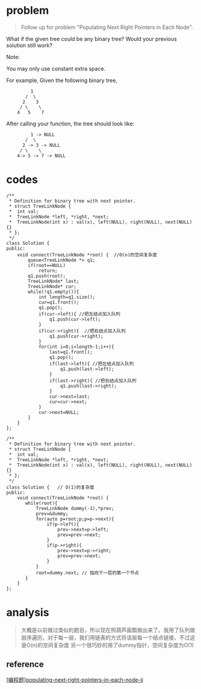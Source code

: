 # problem
>Follow up for problem "Populating Next Right Pointers in Each Node".

What if the given tree could be any binary tree? Would your previous solution still work?

Note:

You may only use constant extra space.

For example,
Given the following binary tree,
```
         1
       /  \
      2    3
     / \    \
    4   5    7
```
After calling your function, the tree should look like:
```
         1 -> NULL
       /  \
      2 -> 3 -> NULL
     / \    \
    4-> 5 -> 7 -> NULL
```

# codes
```
/**
 * Definition for binary tree with next pointer.
 * struct TreeLinkNode {
 *  int val;
 *  TreeLinkNode *left, *right, *next;
 *  TreeLinkNode(int x) : val(x), left(NULL), right(NULL), next(NULL) {}
 * };
 */
class Solution {
public:
    void connect(TreeLinkNode *root) {  //O(n)的空间复杂度
        queue<TreeLinkNode *> q1;
        if(root==NULL)
            return;
        q1.push(root);
        TreeLinkNode* last;
        TreeLinkNode* cur;
        while(!q1.empty()){
            int length=q1.size();
            cur=q1.front();
            q1.pop();
            if(cur->left){ //把左结点加入队列
                q1.push(cur->left);
            }
            if(cur->right){  //把右结点加入队列
                q1.push(cur->right);
            }
            for(int i=0;i<length-1;i++){
                last=q1.front();
                q1.pop();
                if(last->left){ //把左结点加入队列
                    q1.push(last->left);
                }
                if(last->right){ //把右结点加入队列
                    q1.push(last->right);
                }
                cur->next=last;
                cur=cur->next;
            }
            cur->next=NULL;
        }
    }
};
```

```
/**
 * Definition for binary tree with next pointer.
 * struct TreeLinkNode {
 *  int val;
 *  TreeLinkNode *left, *right, *next;
 *  TreeLinkNode(int x) : val(x), left(NULL), right(NULL), next(NULL) {}
 * };
 */
class Solution {   // O(1)的复杂度
public:
    void connect(TreeLinkNode *root) {
       while(root){
           TreeLinkNode dummy(-1),*prev;
           prev=&dummy;
           for(auto p=root;p;p=p->next){
               if(p->left){
                   prev->next=p->left;
                   prev=prev->next;
               }
               if(p->right){
                   prev->next=p->right;
                   prev=prev->next;
               }
           }
           root=dummy.next; // 指向下一层的第一个节点
       }
    }
};
```

# analysis
>大概是以前做过类似的题目，所以现在照葫芦画瓢做出来了。我用了队列做层序遍历，对于每一层，我们用链表的方式将该层每一个结点链接，不过这是O(n)的空间复杂度
> 另一个很巧妙的用了dummy指针，空间复杂度为O(1)

## reference
[[编程题]populating-next-right-pointers-in-each-node-ii][1]

[1]: https://www.nowcoder.com/questionTerminal/f18bc13a954f4389900b56e545feca6e